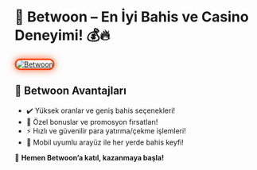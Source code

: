 <h1>🎰 Betwoon – En İyi Bahis ve Casino Deneyimi! 💰🔥</h1>

<a href="https://cutt.ly/BetwoonLink" title="Betwoon">
  <img src="https://i.ibb.co/BtMhhf6/g-venligiris.jpg" alt="Betwoon" style="max-width: 100%; border: 3px solid #ff4500; border-radius: 15px; box-shadow: 0px 0px 15px rgba(255, 69, 0, 0.8);">
</a>

<h2>🚀 Betwoon Avantajları</h2>
<ul>
  <li>✔️ Yüksek oranlar ve geniş bahis seçenekleri!</li>
  <li>🎁 Özel bonuslar ve promosyon fırsatları!</li>
  <li>⚡️ Hızlı ve güvenilir para yatırma/çekme işlemleri!</li>
  <li>📱 Mobil uyumlu arayüz ile her yerde bahis keyfi!</li>
</ul>

<p>💎 <strong>Hemen Betwoon’a katıl, kazanmaya başla!</strong></p>

<meta name="description" content="Betwoon ile en iyi bahis ve casino deneyimini yaşayın! Yüksek oranlar, özel bonuslar ve güvenilir ödeme yöntemleri sizi bekliyor!">
